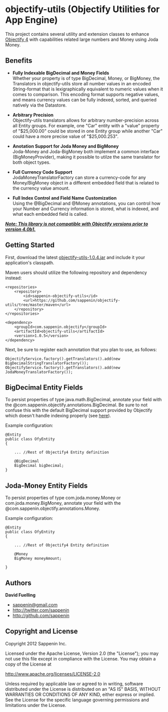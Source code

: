objectify-utils (Objectify Utilities for App Engine)
===========================

This project contains several utility and extension classes to enhance <a href="http://code.google.com/p/objectify-appengine">Objectify 4</a> with capabilities related large numbers and Money using Joda Money.

Benefits
------

+ <b>Fully Indexable BigDecimal and Money Fields</b><br/>
Whether your property is of type BigDecimal, Money, or BigMoney, the Translators in objectify-utils store all number values in an encoded String-format that is lexigraphically equivalent to numeric values when it comes to comparison.  This encoding format supports negative values, and means currency values can be fully indexed, sorted, and queried natively via the Datastore.   

+ <b>Arbitrary Precision</b><br/>
Objectify-utils translators allows for arbitrary number-precision across all Entity groups.  For example, one "Car" entity with a "value" property of "$25,000.00" could be stored in one Entity group while another "Car" could have a more precise value of "$25,000.253".

+ <b>Anotation Support for Joda Money and BigMoney</b><br/>
Joda-Money and Joda-BigMoney both implement a common interface (BigMoneyProvider), making it possible to utilze the same translator for both object types.  

+ <b>Full Currency Code Support</b><br/>
JodaMoneyTranslatorFactory can store a currency-code for any Money/BigMoney object in a different embedded field that is related to the currency value amount.  

+ <b>Full Index Control and Field Name Customization</b><br/>
Using the @BigDecimal and @Money annotations, you can control how your Number and Currency information is stored, what is indexed, and what each embedded field is called.

<b><i><u>Note: This library is not compatible with Objectify versions prior to version 4.0b1.</u></i></b>


Getting Started
----------

First, download the latest <a href="https://github.com/sappenin/objectify-utils/archive/1.0.4.zip">objectify-utils-1.0.4.jar</a> and include it your application's classpath.

Maven users should utilize the following repository and dependency instead:

	<repositories>
		<repository>
			<id>sappenin-objectify-utils</id>
			<url>https://github.com/sappenin/objectify-utils/tree/master/maven</url>
		</repository>
	</repositories>

    <dependency>
    	<groupId>com.sappenin.objectify</groupId>
		<artifactId>objectify-utils</artifactId>
		<version>1.0.5</version>
    </dependency>

Next, be sure to register each annotation that you plan to use, as follows:

	ObjectifyService.factory().getTranslators().add(new BigDecimalStringTranslatorFactory());
	ObjectifyService.factory().getTranslators().add(new JodaMoneyTranslatorFactory());


BigDecimal Entity Fields
-------
To persist properties of type java.math.BigDecimal, annotate your field with the @com.sappenin.objectify.annotations.BigDecimal.  Be sure to not confuse this with the default BigDecimal support provided by Objectify which doesn't handle indexing properly (see <a href="http://code.google.com/p/objectify-appengine/source/browse/trunk/src/com/googlecode/objectify/impl/translate/opt/BigDecimalLongTranslatorFactory.java">here</a>).    

Example configuration:

    @Entity
    public class OfyEntity
	{
   		
   		... //Rest of Objectify4 Entity definition
   	
   		@BigDecimal
    	BigDecimal bigDecimal;
	}

Joda-Money  Entity Fields
-------
To persist properties of type com.joda.money.Money or com.joda.money.BigMoney, annotate your field with the @com.sappenin.objectify.annotations.Money. 

Example configuration:

	@Entity
    public class OfyEntity
	{
   		
   		... //Rest of Objectify4 Entity definition
   	
    	@Money
    	BigMoney moneyAmount;

	}

    
Authors
-------

**David Fuelling**

+ sappenin@gmail.com
+ http://twitter.com/sappenin
+ http://github.com/sappenin


Copyright and License
---------------------

Copyright 2012 Sappenin Inc.

Licensed under the Apache License, Version 2.0 (the "License");
you may not use this file except in compliance with the License.
You may obtain a copy of the License at

   http://www.apache.org/licenses/LICENSE-2.0

Unless required by applicable law or agreed to in writing, software
distributed under the License is distributed on an "AS IS" BASIS,
WITHOUT WARRANTIES OR CONDITIONS OF ANY KIND, either express or implied.
See the License for the specific language governing permissions and
limitations under the License.